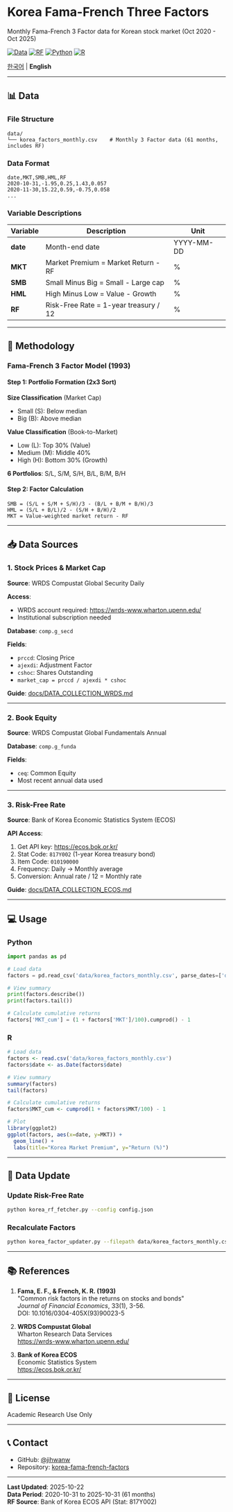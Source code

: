 # Korea Fama-French Three Factors

Monthly Fama-French 3 Factor data for Korean stock market (Oct 2020 - Oct 2025)

[![Data](https://img.shields.io/badge/Data-WRDS%20Compustat-blue)](https://wrds-www.wharton.upenn.edu/)
[![RF](https://img.shields.io/badge/RF-BOK%20ECOS-green)](https://ecos.bok.or.kr/)
[![Python](https://img.shields.io/badge/Python-3.8+-yellow)](https://www.python.org/)
[![R](https://img.shields.io/badge/R-4.0+-red)](https://www.r-project.org/)

[한국어](README.md) | **English**

---

## 📊 Data

### File Structure
```
data/
└── korea_factors_monthly.csv    # Monthly 3 Factor data (61 months, includes RF)
```

### Data Format
```csv
date,MKT,SMB,HML,RF
2020-10-31,-1.95,0.25,1.43,0.057
2020-11-30,15.22,0.59,-0.75,0.058
...
```

### Variable Descriptions
| Variable | Description | Unit |
|----------|-------------|------|
| **date** | Month-end date | YYYY-MM-DD |
| **MKT** | Market Premium = Market Return - RF | % |
| **SMB** | Small Minus Big = Small - Large cap | % |
| **HML** | High Minus Low = Value - Growth | % |
| **RF** | Risk-Free Rate = 1-year treasury / 12 | % |

---

## 🔬 Methodology

### Fama-French 3 Factor Model (1993)

#### Step 1: Portfolio Formation (2x3 Sort)

**Size Classification** (Market Cap)
- Small (S): Below median
- Big (B): Above median

**Value Classification** (Book-to-Market)
- Low (L): Top 30% (Value)
- Medium (M): Middle 40%
- High (H): Bottom 30% (Growth)

**6 Portfolios**: S/L, S/M, S/H, B/L, B/M, B/H

#### Step 2: Factor Calculation

```
SMB = (S/L + S/M + S/H)/3 - (B/L + B/M + B/H)/3
HML = (S/L + B/L)/2 - (S/H + B/H)/2
MKT = Value-weighted market return - RF
```

---

## 📥 Data Sources

### 1. Stock Prices & Market Cap

**Source**: WRDS Compustat Global Security Daily

**Access**: 
- WRDS account required: https://wrds-www.wharton.upenn.edu/
- Institutional subscription needed

**Database**: `comp.g_secd`

**Fields**:
- `prccd`: Closing Price
- `ajexdi`: Adjustment Factor
- `cshoc`: Shares Outstanding
- `market_cap = prccd / ajexdi * cshoc`

**Guide**: [docs/DATA_COLLECTION_WRDS.md](docs/DATA_COLLECTION_WRDS.md)

---

### 2. Book Equity

**Source**: WRDS Compustat Global Fundamentals Annual

**Database**: `comp.g_funda`

**Fields**:
- `ceq`: Common Equity
- Most recent annual data used

---

### 3. Risk-Free Rate

**Source**: Bank of Korea Economic Statistics System (ECOS)

**API Access**:
1. Get API key: https://ecos.bok.or.kr/
2. Stat Code: `817Y002` (1-year Korea treasury bond)
3. Item Code: `010190000`
4. Frequency: Daily → Monthly average
5. Conversion: Annual rate / 12 = Monthly rate

**Guide**: [docs/DATA_COLLECTION_ECOS.md](docs/DATA_COLLECTION_ECOS.md)

---

## 💻 Usage

### Python

```python
import pandas as pd

# Load data
factors = pd.read_csv('data/korea_factors_monthly.csv', parse_dates=['date'])

# View summary
print(factors.describe())
print(factors.tail())

# Calculate cumulative returns
factors['MKT_cum'] = (1 + factors['MKT']/100).cumprod() - 1
```

### R

```r
# Load data
factors <- read.csv('data/korea_factors_monthly.csv')
factors$date <- as.Date(factors$date)

# View summary
summary(factors)
tail(factors)

# Calculate cumulative returns
factors$MKT_cum <- cumprod(1 + factors$MKT/100) - 1

# Plot
library(ggplot2)
ggplot(factors, aes(x=date, y=MKT)) +
  geom_line() +
  labs(title="Korea Market Premium", y="Return (%)")
```

---

## 🔄 Data Update

### Update Risk-Free Rate
```bash
python korea_rf_fetcher.py --config config.json
```

### Recalculate Factors
```bash
python korea_factor_updater.py --filepath data/korea_factors_monthly.csv
```

---

## 📚 References

1. **Fama, E. F., & French, K. R. (1993)**  
   "Common risk factors in the returns on stocks and bonds"  
   *Journal of Financial Economics*, 33(1), 3-56.  
   DOI: 10.1016/0304-405X(93)90023-5

2. **WRDS Compustat Global**  
   Wharton Research Data Services  
   https://wrds-www.wharton.upenn.edu/

3. **Bank of Korea ECOS**  
   Economic Statistics System  
   https://ecos.bok.or.kr/

---

## 📄 License

Academic Research Use Only

---

## 📞 Contact

- GitHub: [@jihwanw](https://github.com/jihwanw)
- Repository: [korea-fama-french-factors](https://github.com/jihwanw/korea-fama-french-factors-)

---

**Last Updated**: 2025-10-22  
**Data Period**: 2020-10-31 to 2025-10-31 (61 months)  
**RF Source**: Bank of Korea ECOS API (Stat: 817Y002)
